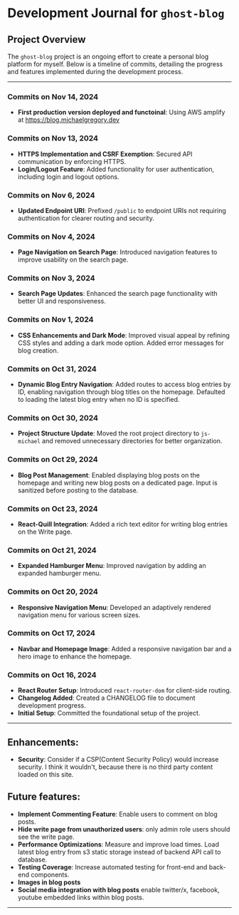 # Development Journal for `ghost-blog`

## Project Overview
The `ghost-blog` project is an ongoing effort to create a personal blog platform for myself. Below is a timeline of commits, detailing the progress and features implemented during the development process.

---

### **Commits on Nov 14, 2024**
- **First production version deployed and functoinal**: Using AWS amplify at <https://blog.michaelgregory.dev>

### **Commits on Nov 13, 2024**
- **HTTPS Implementation and CSRF Exemption**: Secured API communication by enforcing HTTPS.
- **Login/Logout Feature**: Added functionality for user authentication, including login and logout options.

### **Commits on Nov 6, 2024**
- **Updated Endpoint URI**: Prefixed `/public` to endpoint URIs not requiring authentication for clearer routing and security.

### **Commits on Nov 4, 2024**
- **Page Navigation on Search Page**: Introduced navigation features to improve usability on the search page.

### **Commits on Nov 3, 2024**
- **Search Page Updates**: Enhanced the search page functionality with better UI and responsiveness.

### **Commits on Nov 1, 2024**
- **CSS Enhancements and Dark Mode**: Improved visual appeal by refining CSS styles and adding a dark mode option. Added error messages for blog creation.

### **Commits on Oct 31, 2024**
- **Dynamic Blog Entry Navigation**: Added routes to access blog entries by ID, enabling navigation through blog titles on the homepage. Defaulted to loading the latest blog entry when no ID is specified.

### **Commits on Oct 30, 2024**
- **Project Structure Update**: Moved the root project directory to `js-michael` and removed unnecessary directories for better organization.

### **Commits on Oct 29, 2024**
- **Blog Post Management**: Enabled displaying blog posts on the homepage and writing new blog posts on a dedicated page. Input is sanitized before posting to the database.

### **Commits on Oct 23, 2024**
- **React-Quill Integration**: Added a rich text editor for writing blog entries on the Write page.

### **Commits on Oct 21, 2024**
- **Expanded Hamburger Menu**: Improved navigation by adding an expanded hamburger menu.

### **Commits on Oct 20, 2024**
- **Responsive Navigation Menu**: Developed an adaptively rendered navigation menu for various screen sizes.

### **Commits on Oct 17, 2024**
- **Navbar and Homepage Image**: Added a responsive navigation bar and a hero image to enhance the homepage.

### **Commits on Oct 16, 2024**
- **React Router Setup**: Introduced `react-router-dom` for client-side routing.
- **Changelog Added**: Created a CHANGELOG file to document development progress.
- **Initial Setup**: Committed the foundational setup of the project.

---
## Enhancements:
- **Security**: Consider if a CSP(Content Security Policy) would increase security. I think it wouldn't, because there is no third party content loaded on this site.

## Future features:
- **Implement Commenting Feature**: Enable users to comment on blog posts.
- **Hide write page from unauthorized users**: only admin role users should see the write page.
- **Performance Optimizations**: Measure and improve load times. Load latest blog entry from s3 static storage instead of backend API call to database.
- **Testing Coverage**: Increase automated testing for front-end and back-end components.
- **Images in blog posts**
- **Social media integration with blog posts** enable twitter/x, facebook, youtube embedded links within blog posts. 
---

